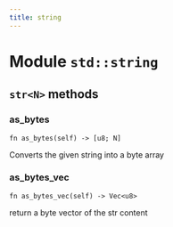 ```yaml
---
title: string
---
```


# Module `std::string`

## `str<N>` methods

### as_bytes

```noir
fn as_bytes(self) -> [u8; N]
```

Converts the given string into a byte array

### as_bytes_vec

```noir
fn as_bytes_vec(self) -> Vec<u8>
```

return a byte vector of the str content

